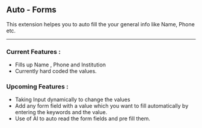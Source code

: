  ## Auto - Forms

This extension helpes you to auto fill the your general info like Name, Phone etc.

<hr>

### Current Features :

- Fills up Name , Phone and Institution
- Currently hard coded the values.

### Upcoming Features :

- Taking Input dynamically to change the values
- Add any form field with a value which you want to fill automatically by entering the keywords and the value.
- Use of AI to auto read the form fields and pre fill them.
